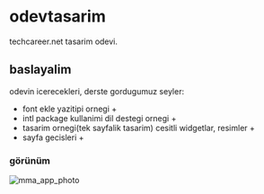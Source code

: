 # odevtasarim

techcareer.net tasarim odevi. 

## baslayalim

odevin icerecekleri, derste gordugumuz seyler:

- font ekle yazitipi ornegi +
- intl package kullanimi dil destegi ornegi +
- tasarim ornegi(tek sayfalik tasarim) cesitli widgetlar, resimler +
- sayfa gecisleri +

### görünüm

![mma_app_photo](https://github.com/taylanozgurertas/TechCareerOdevTasarim/assets/92798120/aa6c16d3-3b70-43a3-9af9-b94d267e8438)
